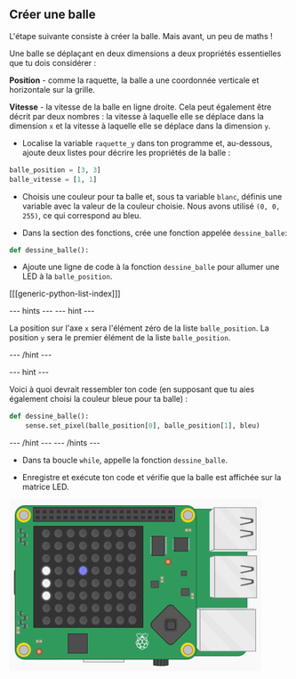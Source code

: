 ## Créer une balle

L'étape suivante consiste à créer la balle. Mais avant, un peu de maths !

Une balle se déplaçant en deux dimensions a deux propriétés essentielles que tu dois considérer :

**Position** - comme la raquette, la balle a une coordonnée verticale et horizontale sur la grille.

**Vitesse** - la vitesse de la balle en ligne droite. Cela peut également être décrit par deux nombres : la vitesse à laquelle elle se déplace dans la dimension `x` et la vitesse à laquelle elle se déplace dans la dimension `y`.

+ Localise la variable `raquette_y` dans ton programme et, au-dessous, ajoute deux listes pour décrire les propriétés de la balle :

``` python
balle_position = [3, 3]
balle_vitesse = [1, 1]
```

+ Choisis une couleur pour ta balle et, sous ta variable `blanc`, définis une variable avec la valeur de la couleur choisie. Nous avons utilisé  `(0, 0, 255)`, ce qui correspond au bleu.

+ Dans la section des fonctions, crée une fonction appelée `dessine_balle`:

``` python
def dessine_balle():
```

+ Ajoute une ligne de code à la fonction `dessine_balle` pour allumer une LED à la `balle_position`.

[[[generic-python-list-index]]]

--- hints ---
--- hint ---

La position sur l'axe `x` sera l'élément zéro de la liste `balle_position`. La position `y` sera le premier élément de la liste `balle_position`.

--- /hint ---

--- hint ---

Voici à quoi devrait ressembler ton code (en supposant que tu aies également choisi la couleur bleue pour ta balle) :
``` python
def dessine_balle():
    sense.set_pixel(balle_position[0], balle_position[1], bleu)
```

--- /hint ---
--- /hints ---

+ Dans ta boucle `while`, appelle la fonction `dessine_balle`.

+ Enregistre et exécute ton code et vérifie que la balle est affichée sur la matrice LED.

![Dessine la balle](images/draw-ball.png)
